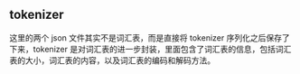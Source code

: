 ## tokenizer
这里的两个 json 文件其实不是词汇表，而是直接将 tokenizer 序列化之后保存了下来，tokenizer 是对词汇表的进一步封装，里面包含了词汇表的信息，包括词汇表的大小，词汇表的内容，以及词汇表的编码和解码方法。